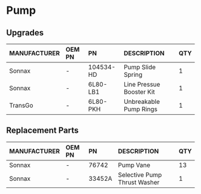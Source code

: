 # Pump

## Upgrades

| MANUFACTURER | OEM PN | PN | DESCRIPTION | QTY |
| :- | :- | :- | :- | :- |
| Sonnax | - | 104534-HD | Pump Slide Spring | 1 |
| Sonnax | - | 6L80-LB1 | Line Pressue Booster Kit | 1 |
| TransGo | - | 6L80-PKH | Unbreakable Pump Rings | 1 |

## Replacement Parts

| MANUFACTURER | OEM PN | PN | DESCRIPTION | QTY |
| :- | :- | :- | :- | :- |
| Sonnax | - | 76742 | Pump Vane | 13 |
| Sonnax | - | 33452A | Selective Pump Thrust Washer | 1 |
